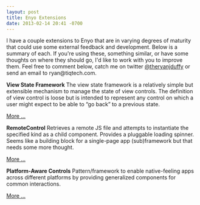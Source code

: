 ```yaml
---
layout: post
title: Enyo Extensions
date: 2013-02-14 20:41 -0700
---
```


<p>I have a couple extensions to Enyo that are in varying degrees of maturity that could use some external feedback and development. Below is a summary of each. If you're using these, something similar, or have some thoughts on where they should go, I'd like to work with you to improve them. Feel free to comment below, catch me on twitter <a href="http://twitter.com/theryanjduffy">@theryanjduffy</a> or send an email to ryan@tiqtech.com.

<!--more-->

<b>View State Framework</b>
The view state framework is a relatively simple but extensible mechanism to manage the state of view controls. The definition of view control is loose but is intended to represent any control on which a user might expect to be able to “go back” to a previous state.

<a href="http://blog.technisode.com/post/35753883126/viewstate-framework">More ...</a>

<b>RemoteControl</b>
Retrieves a remote JS file and attempts to instantiate the specified kind as a child component. Provides a pluggable loading spinner. Seems like a building block for a single-page app (sub)framework but that needs some more thought.

<a href="http://blog.technisode.com/post/41331812157/enyo-remotecontrol">More ...</a>

<b>Platform-Aware Controls</b>
Pattern/framework to enable native-feeling apps across different platforms by providing generalized components for common interactions.

<a href="http://forums.enyojs.com/discussion/1203/platform-aware-controls#latest">More ...</a></p>